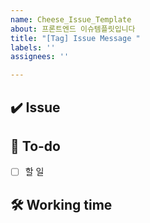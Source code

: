 ```yaml
---
name: Cheese_Issue_Template
about: 프론트엔드 이슈템플릿입니다
title: "[Tag] Issue Message "
labels: ''
assignees: ''

---
```


## ✔️ Issue

<!-- 이슈에 대해 간략하게 설명해주세요 -->

## 📝 To-do

<!-- 진행할 작업에 대해 적어주세요 -->

- [ ] 할 일

## 🛠 Working time

<!-- 예상 작업시간을 적어주세요 -->
